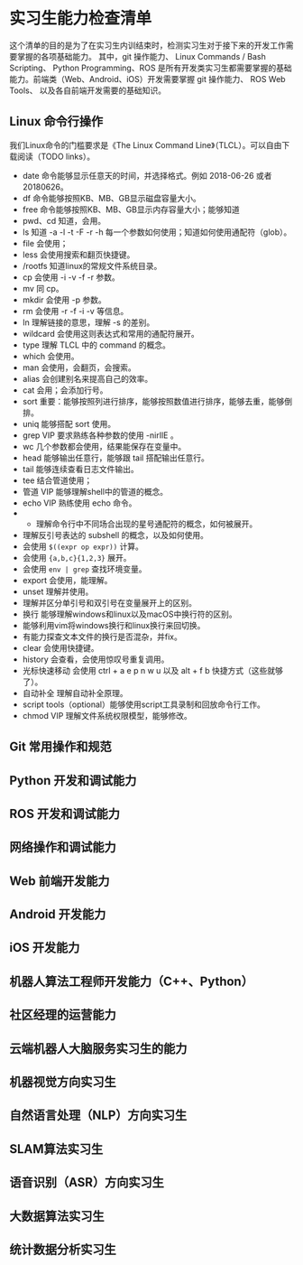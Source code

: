 实习生能力检查清单
=======================================

这个清单的目的是为了在实习生内训结束时，检测实习生对于接下来的开发工作需要掌握的各项基础能力。
其中，git 操作能力、 Linux Commands / Bash Scripting、 Python Programming、ROS
是所有开发类实习生都需要掌握的基础能力。前端类（Web、Android、iOS）开发需要掌握 git 操作能力、
ROS Web Tools、 以及各自前端开发需要的基础知识。

Linux 命令行操作
-----------------------------------------

我们Linux命令的门槛要求是《The Linux Command Line》（TLCL）。可以自由下载阅读（TODO links）。

- date 命令能够显示任意天的时间，并选择格式。例如 2018-06-26 或者 20180626。
- df 命令能够按照KB、MB、GB显示磁盘容量大小。
- free 命令能够按照KB、MB、GB显示内存容量大小；能够知道
- pwd、cd 知道，会用。
- ls 知道 -a -l -t -F -r -h 每一个参数如何使用；知道如何使用通配符（glob）。
- file 会使用；
- less 会使用搜索和翻页快捷键。
- /rootfs 知道linux的常规文件系统目录。
- cp 会使用 -i -v -f -r 参数。
- mv 同 cp。
- mkdir 会使用 -p 参数。
- rm 会使用 -r -f -i -v 等信息。
- ln 理解链接的意思，理解 -s 的差别。
- wildcard 会使用这则表达式和常用的通配符展开。
- type 理解 TLCL 中的 command 的概念。
- which 会使用。
- man 会使用，会翻页，会搜索。
- alias 会创建别名来提高自己的效率。
- cat 会用；会添加行号。
- sort 重要：能够按照列进行排序，能够按照数值进行排序，能够去重，能够倒排。
- uniq 能够搭配 sort 使用。
- grep VIP 要求熟练各种参数的使用 -nirIlE 。
- wc 几个参数都会使用，结果能保存在变量中。
- head 能够输出任意行，能够跟 tail 搭配输出任意行。
- tail 能够连续查看日志文件输出。
- tee 结合管道使用；
- 管道 VIP 能够理解shell中的管道的概念。
- echo VIP 熟练使用 echo 命令。
- * 理解命令行中不同场合出现的星号通配符的概念，如何被展开。
- 理解反引号表达的 subshell 的概念，以及如何使用。
- 会使用 `$((expr op expr))` 计算。
- 会使用 `{a,b,c}{1,2,3}` 展开。
- 会使用 `env | grep` 查找环境变量。
- export 会使用，能理解。
- unset 理解并使用。
- 理解并区分单引号和双引号在变量展开上的区别。
- 换行 能够理解windows和linux以及macOS中换行符的区别。
- 能够利用vim将windows换行和linux换行来回切换。
- 有能力探查文本文件的换行是否混杂，并fix。
- clear 会使用快捷键。
- history 会查看，会使用惊叹号重复调用。
- 光标快速移动 会使用 ctrl + a e p n w u 以及 alt + f b 快捷方式（这些就够了）。
- 自动补全 理解自动补全原理。
- script tools（optional）能够使用script工具录制和回放命令行工作。
- chmod VIP 理解文件系统权限模型，能够修改。


Git 常用操作和规范
-----------------------------------------

Python 开发和调试能力
-----------------------------------------

ROS 开发和调试能力
-----------------------------------------

网络操作和调试能力
-----------------------------------------

Web 前端开发能力
-----------------------------------------

Android 开发能力
-----------------------------------------

iOS 开发能力
-----------------------------------------

机器人算法工程师开发能力（C++、Python）
-----------------------------------------

社区经理的运营能力
-----------------------------------------

云端机器人大脑服务实习生的能力
-----------------------------------------

机器视觉方向实习生
-----------------------------------------

自然语言处理（NLP）方向实习生
-----------------------------------------

SLAM算法实习生
-----------------------------------------

语音识别（ASR）方向实习生
-----------------------------------------

大数据算法实习生
-----------------------------------------

统计数据分析实习生
-----------------------------------------
